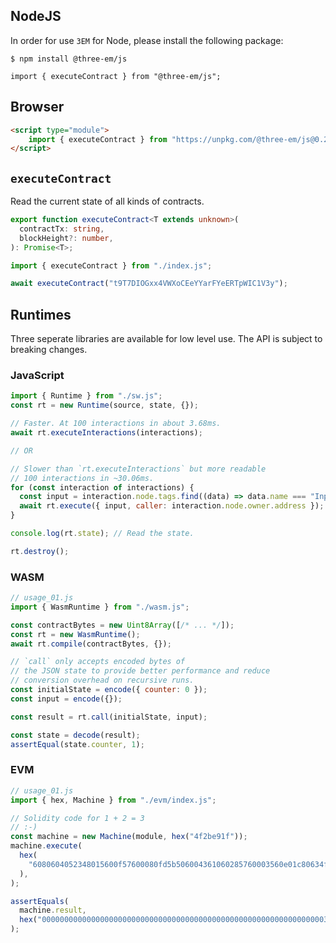 ## NodeJS

In order for use `3EM` for Node, please install the following package:

```shell
$ npm install @three-em/js
```

```shell
import { executeContract } from "@three-em/js";
```

## Browser

```html
<script type="module">
    import { executeContract } from "https://unpkg.com/@three-em/js@0.2.1/index.js";
</script>
```

## `executeContract`

Read the current state of all kinds of contracts.

```typescript
export function executeContract<T extends unknown>(
  contractTx: string,
  blockHeight?: number,
): Promise<T>;
```

```javascript
import { executeContract } from "./index.js";

await executeContract("t9T7DIOGxx4VWXoCEeYYarFYeERTpWIC1V3y");
```

## Runtimes

Three seperate libraries are available for low level use. The API is subject to
breaking changes.

### JavaScript

```javascript
import { Runtime } from "./sw.js";
const rt = new Runtime(source, state, {});

// Faster. At 100 interactions in about 3.68ms.
await rt.executeInteractions(interactions);

// OR

// Slower than `rt.executeInteractions` but more readable
// 100 interactions in ~30.06ms.
for (const interaction of interactions) {
  const input = interaction.node.tags.find((data) => data.name === "Input");
  await rt.execute({ input, caller: interaction.node.owner.address });
}

console.log(rt.state); // Read the state.

rt.destroy();
```

### WASM

```javascript
// usage_01.js
import { WasmRuntime } from "./wasm.js";

const contractBytes = new Uint8Array([/* ... */]);
const rt = new WasmRuntime();
await rt.compile(contractBytes, {});

// `call` only accepts encoded bytes of
// the JSON state to provide better performance and reduce
// conversion overhead on recursive runs.
const initialState = encode({ counter: 0 });
const input = encode({});

const result = rt.call(initialState, input);

const state = decode(result);
assertEqual(state.counter, 1);
```

### EVM

```javascript
// usage_01.js
import { hex, Machine } from "./evm/index.js";

// Solidity code for 1 + 2 = 3
// :-)
const machine = new Machine(module, hex("4f2be91f"));
machine.execute(
  hex(
    "6080604052348015600f57600080fd5b506004361060285760003560e01c80634f2be91f14602d575b600080fd5b60336047565b604051603e91906067565b60405180910390f35b60006003905090565b6000819050919050565b6061816050565b82525050565b6000602082019050607a6000830184605a565b9291505056fea26469706673582212200047574855cc88b41f29d7879f8126fe8da6f03c5f30c66c8e1290510af5253964736f6c634300080a0033",
  ),
);

assertEquals(
  machine.result,
  hex("0000000000000000000000000000000000000000000000000000000000000003"),
);
```
